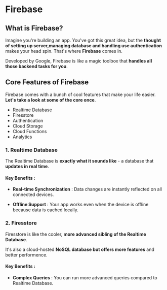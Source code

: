 # Firebase

## What is Firebase?

Imagine you're building an app. You've got this great idea, but the
**thought of setting up server,managing database and handling use authentication** makes your head spin. That's where **Firebase** comes in.

Developed by Google, Firebase is like a magic toolbox that **handles all those backend tasks for you**.

## Core Features of Firebase

Firebase comes with a bunch of cool features that make your life easier. **Let's take a look at some of the core once**.

- Realtime Database
- Firesstore
- Authentication
- Cloud Storage
- Cloud Functions
- Analytics

### 1. Realtime Database

The Realtime Database is **exactly what it sounds like** - a database that **updates in real time**.

#### Key Benefits :

- **Real-time Synchronization** : Data changes are instantly reflected on all connected devices.

- **Offline Support** : Your app works even when the device is offline because data is cached locally.

### 2. Firesstore

Firesstore is like the cooler, **more advanced sibling of the Realtime Database**.

It's also a cloud-hosted **NoSQL database but offers more features** and better performence.

#### Key Benefits :

- **Complex Queries** : You can run more advanced queries compared to Realtime Database.